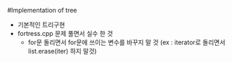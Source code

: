 #Implementation of tree
* 기본적인 트리구현
* fortress.cpp 문제 풀면서 실수 한 것
  * for문 돌리면서 for문에 쓰이는 변수를 바꾸지 말 것 (ex : iterator로 돌리면서 list.erase(iter) 하지 말것)
